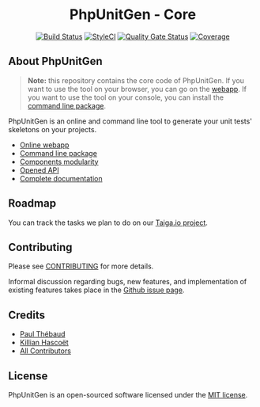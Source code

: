 <h1 align="center">PhpUnitGen - Core</h1>

<p align="center">
<a href="https://travis-ci.org/paul-thebaud/phpunitgen-core" target="_blank"><img src="https://travis-ci.org/paul-thebaud/phpunitgen-core.svg?branch=master" alt="Build Status"></a>
<a href="https://github.styleci.io/repos/190246590" target="_blank"><img src="https://github.styleci.io/repos/190246590/shield?branch=master&style=flat" alt="StyleCI"></a>
<a href="https://sonarcloud.io/dashboard?id=paul-thebaud_phpunitgen-core" target="_blank"><img src="https://sonarcloud.io/api/project_badges/measure?project=paul-thebaud_phpunitgen-core&metric=alert_status" alt="Quality Gate Status"></a>
<a href="https://sonarcloud.io/dashboard?id=paul-thebaud_phpunitgen-core" target="_blank"><img src="https://sonarcloud.io/api/project_badges/measure?project=paul-thebaud_phpunitgen-core&metric=coverage" alt="Coverage"></a>
</p>

## About PhpUnitGen

> **Note:** this repository contains the core code of PhpUnitGen. If you want
> to use the tool on your browser, you can go on the
> [webapp](https://phpunitgen.io). If you want to use the tool on your console,
> you can install the
> [command line package](https://github.com/paul-thebaud/phpunitgen-console).

PhpUnitGen is an online and command line tool to generate your unit tests'
skeletons on your projects.

- [Online webapp](https://phpunitgen.io)
- [Command line package](https://github.com/paul-thebaud/phpunitgen-console)
- [Components modularity](https://phpunitgen.io/doc/todo)
- [Opened API](https://phpunitgen.io/doc/todo)
- [Complete documentation](https://phpunitgen.io/doc/todo)

## Roadmap

You can track the tasks we plan to do on our
[Taiga.io project](https://tree.taiga.io/project/paul-thebaud-phpunitgen/kanban).

## Contributing

Please see [CONTRIBUTING](CONTRIBUTING.md) for more details.

Informal discussion regarding bugs, new features, and implementation of
existing features takes place in the
[Github issue page](https://github.com/paul-thebaud/phpunitgen-core/issues).

## Credits

- [Paul Thébaud](https://github/paul-thebaud)
- [Killian Hascoët](https://github.com/KillianH)
- [All Contributors](https://github.com/paul-thebaud/phpunitgen-core/graphs/contributors)

## License

PhpUnitGen is an open-sourced software licensed under the
[MIT license](https://opensource.org/licenses/MIT).
